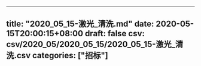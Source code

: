 
---
title: "2020_05_15-激光_清洗.md"
date: 2020-05-15T20:00:15+08:00
draft: false
csv: csv/2020_05/2020_05_15/2020_05_15-激光_清洗.csv
categories: ["招标"]
---
